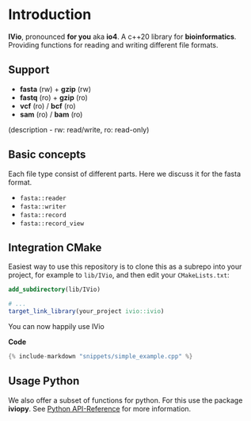 # Introduction

**IVio**, pronounced **for you** aka **io4**. 
A c++20 library for **bioinformatics**. Providing functions for reading and writing different file formats.

## Support

 - **fasta** (rw) + **gzip** (rw)
 - **fastq** (ro) + **gzip** (ro)
 - **vcf** (ro) / **bcf** (ro)
 - **sam** (ro) / **bam** (ro)

(description - rw: read/write, ro: read-only)


## Basic concepts

Each file type consist of different parts. Here we discuss it for the fasta format.

 - `fasta::reader`
 - `fasta::writer`
 - `fasta::record`
 - `fasta::record_view`

## Integration CMake
Easiest way to use this repository is to clone this as a subrepo into your project, for example to
`lib/IVio`, and then edit your `CMakeLists.txt`:

```cmake
add_subdirectory(lib/IVio)

# ...
target_link_library(your_project ivio::ivio)
```

You can now happily use IVio


**Code**
```c++
{% include-markdown "snippets/simple_example.cpp" %}
```

## Usage Python
We also offer a subset of functions for python. For
this use the package **iviopy**. See [Python API-Reference](python-bindings.html) for more information.
